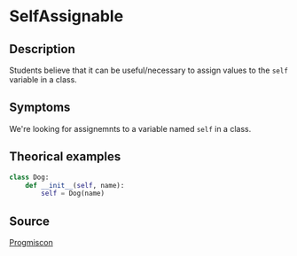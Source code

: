 # SelfAssignable

## Description

Students believe that it can be useful/necessary to assign values to the `self` variable in a class.

## Symptoms

We're looking for assignemnts to a variable named `self` in a class.

## Theorical examples

```py
class Dog:
    def __init__(self, name):
        self = Dog(name)
```

## Source
[Progmiscon](https://progmiscon.org/misconceptions/Java/ThisAssignable/)